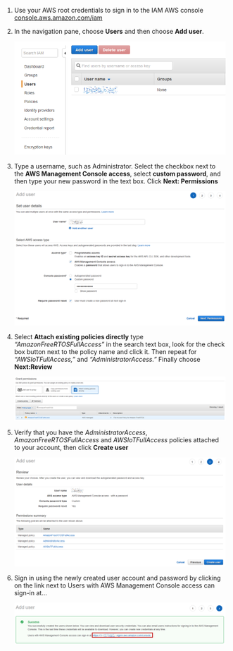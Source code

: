 1. Use your AWS root credentials to sign in to the IAM AWS console [console.aws.amazon.com/iam](https://console.aws.amazon.com/iam)
2. In the navigation pane, choose **Users** and then choose **Add user**.

    ![](images/AddUser.png)
3. Type a username, such as Administrator. Select the checkbox next to the **AWS Management Console access**, select **custom password**, and then type your new password in the text box. Click **Next: Permissions**

    ![](images/CustomPassword.png)
4. Select **Attach existing policies directly** type *“AmazonFreeRTOSFullAccess”* in the search text box, look for the check box button next to the policy name and click it. Then repeat for *“AWSIoTFullAccess,”* and *“AdministratorAccess.”* Finally choose **Next:Review**

    ![](images/AttachPolicies.png)
5. Verify that you have the *AdministratorAccess*, *AmazonFreeRTOSFullAccess* and *AWSIoTFullAccess* policies attached to your account, then click **Create user**

    ![](images/ReviewPolicies.png)
6. 	Sign in using the newly created user account and password by clicking on the link next to Users with AWS Management Console access can sign-in at...

    ![](images/SignIn.png)